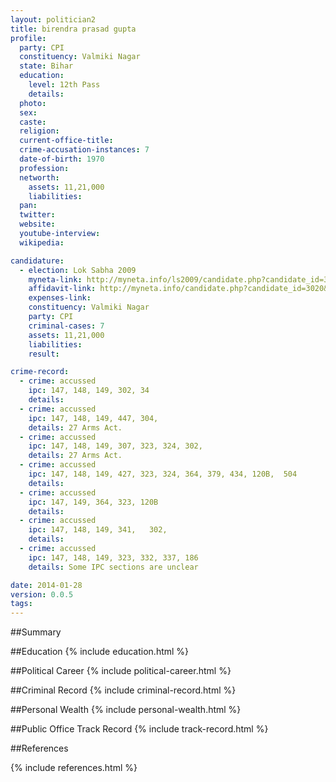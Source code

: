 ```yaml
---
layout: politician2
title: birendra prasad gupta
profile: 
  party: CPI
  constituency: Valmiki Nagar
  state: Bihar
  education: 
    level: 12th Pass
    details: 
  photo: 
  sex: 
  caste: 
  religion: 
  current-office-title: 
  crime-accusation-instances: 7
  date-of-birth: 1970
  profession: 
  networth: 
    assets: 11,21,000
    liabilities: 
  pan: 
  twitter: 
  website: 
  youtube-interview: 
  wikipedia: 

candidature: 
  - election: Lok Sabha 2009
    myneta-link: http://myneta.info/ls2009/candidate.php?candidate_id=3020
    affidavit-link: http://myneta.info/candidate.php?candidate_id=3020&scan=original
    expenses-link: 
    constituency: Valmiki Nagar 
    party: CPI
    criminal-cases: 7
    assets: 11,21,000
    liabilities: 
    result:  

crime-record: 
  - crime: accussed
    ipc: 147, 148, 149, 302, 34
    details:  
  - crime: accussed
    ipc: 147, 148, 149, 447, 304,
    details: 27 Arms Act. 
  - crime: accussed
    ipc: 147, 148, 149, 307, 323, 324, 302,
    details: 27 Arms Act. 
  - crime: accussed
    ipc: 147, 148, 149, 427, 323, 324, 364, 379, 434, 120B,  504
    details:  
  - crime: accussed
    ipc: 147, 149, 364, 323, 120B
    details:  
  - crime: accussed
    ipc: 147, 148, 149, 341,   302,
    details:  
  - crime: accussed
    ipc: 147, 148, 149, 323, 332, 337, 186
    details: Some IPC sections are unclear 

date: 2014-01-28
version: 0.0.5
tags: 
---
```

##Summary


##Education
{% include education.html %}


##Political Career
{% include political-career.html %}


##Criminal Record
{% include criminal-record.html %}


##Personal Wealth
{% include personal-wealth.html %}


##Public Office Track Record
{% include track-record.html %}


##References


{% include references.html %}